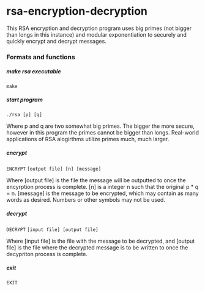 # rsa-encryption-decryption

This RSA encryption and decryption program uses big primes (not bigger than longs in this instance) and modular exponentiation to securely and quickly encrypt and decrypt messages.

### Formats and functions

##### make rsa executable
`make`

##### start program
`./rsa [p] [q]`

Where p and q are two somewhat big primes. The bigger the more secure, however in this program the primes cannot be bigger than longs. Real-world applications of RSA alogirthms utilize primes much, much larger.

##### encrypt
`ENCRYPT`
`[output file] [n] [message]`

Where [output file] is the file the message will be outputted to once the encyrption process is complete. [n] is a integer n such that the original p * q = n. [message] is the message to be encrypted, which may contain as many words as desired. Numbers or other symbols may not be used.

##### decrypt
`DECRYPT`
`[input file] [output file]`

Where [input file] is the file with the message to be decrypted, and [output file] is the file where the decrypted message is to be written to once the decypriton process is complete.

##### exit
`EXIT`